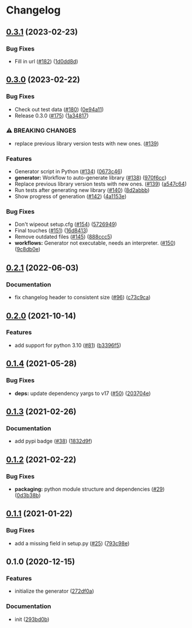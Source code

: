 # Changelog

## [0.3.1](https://github.com/googleapis/google-cloudevents-python/compare/v0.3.0...v0.3.1) (2023-02-23)


### Bug Fixes

* Fill in url ([#182](https://github.com/googleapis/google-cloudevents-python/issues/182)) ([1d0dd8d](https://github.com/googleapis/google-cloudevents-python/commit/1d0dd8d794567ea841a1ebed237cc9f5897822bc))

## [0.3.0](https://github.com/googleapis/google-cloudevents-python/compare/v1.0.0...v0.3.0) (2023-02-22)


### Bug Fixes

* Check out test data ([#180](https://github.com/googleapis/google-cloudevents-python/issues/180)) ([0e94a11](https://github.com/googleapis/google-cloudevents-python/commit/0e94a11dfc9f91690ad6d6aa2eb4ffa5a125f4ac))
* Release 0.3.0 ([#175](https://github.com/googleapis/google-cloudevents-python/issues/175)) ([1a34817](https://github.com/googleapis/google-cloudevents-python/commit/1a34817c737eee26bd4932166f5dfe42145f4d1e))

### ⚠ BREAKING CHANGES

* replace previous library version tests with new ones. ([#139](https://github.com/googleapis/google-cloudevents-python/issues/139))

### Features

* Generator script in Python ([#134](https://github.com/googleapis/google-cloudevents-python/issues/134)) ([0673c46](https://github.com/googleapis/google-cloudevents-python/commit/0673c46fea35f9351bcc99ce4b86ceb9cf085893))
* **generator:** Workflow to auto-generate library ([#138](https://github.com/googleapis/google-cloudevents-python/issues/138)) ([970f6cc](https://github.com/googleapis/google-cloudevents-python/commit/970f6cc553849499906477be7149bc9e31e3bff2))
* Replace previous library version tests with new ones. ([#139](https://github.com/googleapis/google-cloudevents-python/issues/139)) ([a547c64](https://github.com/googleapis/google-cloudevents-python/commit/a547c643650c664aef26ef9c7ff67bcc7b5fd1d8))
* Run tests after generating new library ([#140](https://github.com/googleapis/google-cloudevents-python/issues/140)) ([8d2abbb](https://github.com/googleapis/google-cloudevents-python/commit/8d2abbb79fa2d4ecdf7492115bd9e2015081d7ee))
* Show progress of generation ([#142](https://github.com/googleapis/google-cloudevents-python/issues/142)) ([4a1153e](https://github.com/googleapis/google-cloudevents-python/commit/4a1153e17deb90ec4cb1059e2fbcac7d32108968))


### Bug Fixes

* Don't wipeout setup.cfg ([#154](https://github.com/googleapis/google-cloudevents-python/issues/154)) ([5726949](https://github.com/googleapis/google-cloudevents-python/commit/57269493b7f95de1be5b4f699a97089e1ab4f6ac))
* Final touches ([#151](https://github.com/googleapis/google-cloudevents-python/issues/151)) ([16d8413](https://github.com/googleapis/google-cloudevents-python/commit/16d8413619289e178b9350e8296f2842a4322809))
* Remove outdated files ([#145](https://github.com/googleapis/google-cloudevents-python/issues/145)) ([888ccc5](https://github.com/googleapis/google-cloudevents-python/commit/888ccc54b46225ee27c3485e09eda0922535a195))
* **workflows:** Generator not executable, needs an interpreter. ([#150](https://github.com/googleapis/google-cloudevents-python/issues/150)) ([9c8db0e](https://github.com/googleapis/google-cloudevents-python/commit/9c8db0ea7f343e91ec51d9aaad6d90cad09cb4dd))

## [0.2.1](https://github.com/googleapis/google-cloudevents-python/compare/v0.2.0...v0.2.1) (2022-06-03)


### Documentation

* fix changelog header to consistent size ([#96](https://github.com/googleapis/google-cloudevents-python/issues/96)) ([c73c9ca](https://github.com/googleapis/google-cloudevents-python/commit/c73c9cab65fd3ed64939f5b0edbc915cc4d39131))

## [0.2.0](https://www.github.com/googleapis/google-cloudevents-python/compare/v0.1.4...v0.2.0) (2021-10-14)


### Features

* add support for python 3.10 ([#81](https://www.github.com/googleapis/google-cloudevents-python/issues/81)) ([b3396f5](https://www.github.com/googleapis/google-cloudevents-python/commit/b3396f5ce24cf582ad13325ef12081c93ecad6c9))

## [0.1.4](https://www.github.com/googleapis/google-cloudevents-python/compare/v0.1.3...v0.1.4) (2021-05-28)


### Bug Fixes

* **deps:** update dependency yargs to v17 ([#50](https://www.github.com/googleapis/google-cloudevents-python/issues/50)) ([203704e](https://www.github.com/googleapis/google-cloudevents-python/commit/203704e57c40d9191f9925a52e4a74afc10a7de9))

## [0.1.3](https://www.github.com/googleapis/google-cloudevents-python/compare/v0.1.2...v0.1.3) (2021-02-26)


### Documentation

* add pypi badge ([#38](https://www.github.com/googleapis/google-cloudevents-python/issues/38)) ([1832d9f](https://www.github.com/googleapis/google-cloudevents-python/commit/1832d9fcb64c2900df2f081d3a95e2b3cf833d0c))

## [0.1.2](https://www.github.com/googleapis/google-cloudevents-python/compare/v0.1.1...v0.1.2) (2021-02-22)


### Bug Fixes

* **packaging:** python module structure and dependencies ([#29](https://www.github.com/googleapis/google-cloudevents-python/issues/29)) ([0d3b38b](https://www.github.com/googleapis/google-cloudevents-python/commit/0d3b38b7c6df9aad8ba5f426d4f703c8a7bf663e))

## [0.1.1](https://www.github.com/googleapis/google-cloudevents-python/compare/v0.1.0...v0.1.1) (2021-01-22)


### Bug Fixes

* add a missing field in setup.py ([#25](https://www.github.com/googleapis/google-cloudevents-python/issues/25)) ([793c98e](https://www.github.com/googleapis/google-cloudevents-python/commit/793c98e99e3ac3f5d49cd1ee8d13f544e2b76484))

## 0.1.0 (2020-12-15)


### Features

* initialize the generator ([272df0a](https://www.github.com/googleapis/google-cloudevents-python/commit/272df0a9d861cc4503c8d1059621cb40a9cb58cf))


### Documentation

* init ([293bd0b](https://www.github.com/googleapis/google-cloudevents-python/commit/293bd0b32a46fffce6209e3dbb82341faf45dd84))

